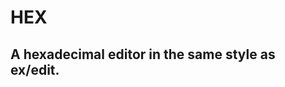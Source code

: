 HEX
===
A hexadecimal editor in the same style as ex/edit.
--------------------------------------------------
